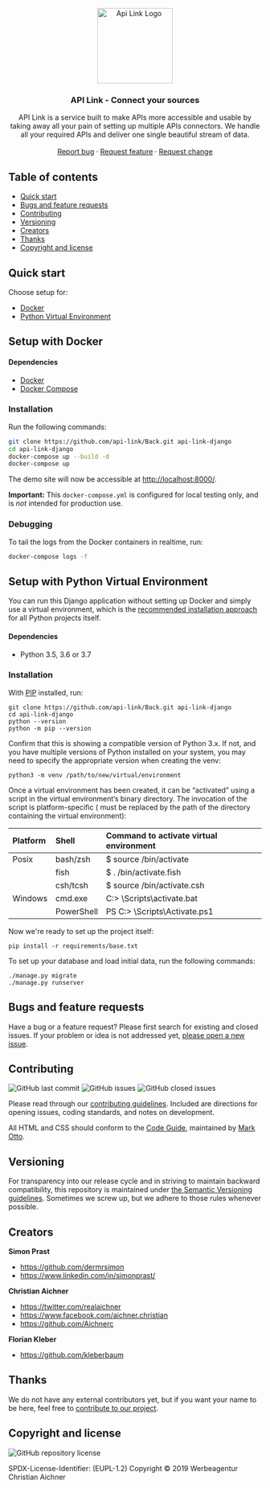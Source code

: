 
<p align="center">
  <a href="https://www.aichner-christian.com/" target="_blank" rel="noopener noreferrer">
    <img src="https://www.aichner-christian.com/img/logo/apilink.png" alt="Api Link Logo" height="150">
  </a>
</p>

<h3 align="center">API Link - Connect your sources</h3>

<p align="center">
  API Link is a service built to make APIs more accessible and usable by taking away all your pain of setting up multiple APIs connectors. We handle all your required APIs and deliver one single beautiful stream of data.
  <br>
  <br>  
  <a href="https://github.com/api-link/Back/issues/new?template=bug_report.md">Report bug</a>
  ·
  <a href="https://github.com/api-link/Back/issues/new?template=feature_request.md">Request feature</a>  ·
  <a href="https://github.com/api-link/Back/issues/new?template=change_request.md">Request change</a>
</p>

## Table of contents

- [Quick start](#quick-start)
- [Bugs and feature requests](#bugs-and-feature-requests)
- [Contributing](#contributing)
- [Versioning](#versioning)
- [Creators](#creators)
- [Thanks](#thanks)
- [Copyright and license](#copyright-and-license)

## [](#quick-start)Quick start
Choose setup for:
- [Docker](#setup-with-docker)
- [Python Virtual Environment](#setup-with-python-virtual-environment)

## [](#setup-with-docker)Setup with Docker

#### Dependencies

- [Docker](https://docs.docker.com/engine/installation/)
- [Docker Compose](https://docs.docker.com/compose/install/)

### Installation

Run the following commands:

```bash
git clone https://github.com/api-link/Back.git api-link-django
cd api-link-django
docker-compose up --build -d
docker-compose up
```

The demo site will now be accessible at [http://localhost:8000/](http://localhost:8000/).

**Important:** This `docker-compose.yml` is configured for local testing only, and is _not_ intended for production use.

### Debugging

To tail the logs from the Docker containers in realtime, run:

```bash
docker-compose logs -f
```

## [](#setup-with-python-virtual-environment)Setup with Python Virtual Environment

You can run this Django application without setting up Docker and simply use a virtual environment,
which is the [recommended installation approach](https://docs.python.org/3/library/venv.html) for all Python projects itself.

#### Dependencies

- Python 3.5, 3.6 or 3.7

### Installation

With [PIP](https://github.com/pypa/pip) installed, run:

    git clone https://github.com/api-link/Back.git api-link-django
    cd api-link-django
    python --version
    python -m pip --version

Confirm that this is showing a compatible version of Python 3.x. If not, and you have multiple versions
of Python installed on your system, you may need to specify the appropriate version when creating the venv:

    python3 -m venv /path/to/new/virtual/environment

Once a virtual environment has been created, it can be “activated” using a script in the virtual environment’s
binary directory. The invocation of the script is platform-specific (<venv> must be replaced by the path of the
directory containing the virtual environment):

| Platform | Shell      | Command to activate virtual environment |
| :------- | :--------- | :-------------------------------------- |
| Posix    | bash/zsh   | \$ source <venv>/bin/activate           |
|          | fish       | \$ . <venv>/bin/activate.fish           |
|          | csh/tcsh   | \$ source <venv>/bin/activate.csh       |
| Windows  | cmd.exe    | C:\> <venv>\Scripts\activate.bat        |
|          | PowerShell | PS C:\> <venv>\Scripts\Activate.ps1     |

Now we're ready to set up the project itself:

    pip install -r requirements/base.txt

To set up your database and load initial data, run the following commands:

    ./manage.py migrate
    ./manage.py runserver

## [](#bug-and-feature-requests)Bugs and feature requests

Have a bug or a feature request? Please first search for existing and closed issues. If your problem or idea is not
addressed yet, [please open a new issue](https://github.com/api-link/Back/issues/new/choose).

## [](#contributing)Contributing

![GitHub last commit](https://img.shields.io/github/last-commit/api-link/Back)
![GitHub issues](https://img.shields.io/github/issues-raw/api-link/Back)
![GitHub closed issues](https://img.shields.io/github/issues-closed-raw/api-link/Back?color=green)

Please read through our [contributing guidelines](https://github.com/api-link/Back/blob/master/CONTRIBUTING.md).
Included are directions for opening issues, coding standards, and notes on development.

All HTML and CSS should conform to the [Code Guide](https://github.com/mdo/code-guide), maintained by [Mark Otto](https://github.com/mdo).

## [](#versioning)Versioning

For transparency into our release cycle and in striving to maintain backward compatibility, this repository is
maintained under [the Semantic Versioning guidelines](https://semver.org/). Sometimes we screw up, but we adhere to
those rules whenever possible.

## [](#creators)Creators

**Simon Prast**

- <https://github.com/dermrsimon>
- <https://www.linkedin.com/in/simonprast/>

**Christian Aichner**

- <https://twitter.com/realaichner>
- <https://www.facebook.com/aichner.christian>
- <https://github.com/Aichnerc>

**Florian Kleber**

- <https://github.com/kleberbaum>

## [](#thanks)Thanks

We do not have any external contributors yet, but if you want your name to be here, feel free
to [contribute to our project](#contributing).

## [](#copyright-and-license)Copyright and license

![GitHub repository license](https://img.shields.io/badge/license-EUPL--1.2-blue)

SPDX-License-Identifier: (EUPL-1.2)
Copyright © 2019 Werbeagentur Christian Aichner